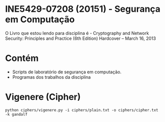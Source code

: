 # INE5429-07208 (20151) - Segurança em Computação

O Livro que estou lendo para disciplina é - Cryptography and Network Security:
Principles and Practice (6th Edition) Hardcover – March 16, 2013

# Contém

- Scripts de laboratório de segurança em computação.
- Programas dos trabalhos da disciplina


# Vigenere (Cipher)

```
python ciphers/vigenere.py -i ciphers/plain.txt -o ciphers/cipher.txt -k gandalf
```
